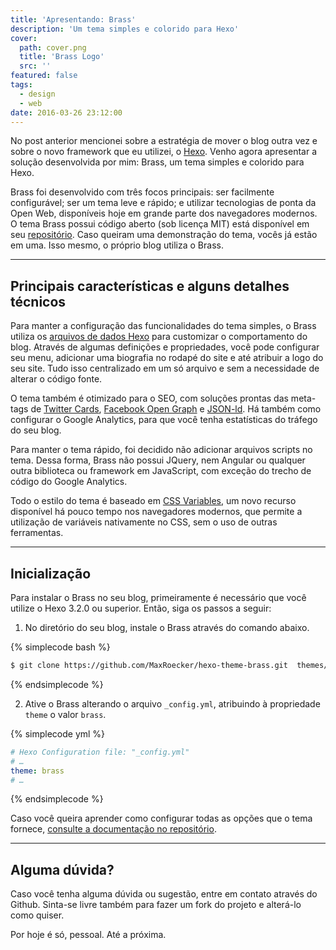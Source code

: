 ```yaml
---
title: 'Apresentando: Brass'
description: 'Um tema simples e colorido para Hexo'
cover:
  path: cover.png
  title: 'Brass Logo'
  src: ''
featured: false
tags:
  - design
  - web
date: 2016-03-26 23:12:00
---
```


No post anterior mencionei sobre a estratégia de mover o blog outra vez e sobre o novo framework que eu utilizei, o [Hexo](http://hexo.io). Venho agora apresentar a solução desenvolvida por mim: Brass, um tema simples e colorido para Hexo.

Brass foi desenvolvido com três focos principais: ser facilmente configurável; ser um tema leve e rápido; e utilizar tecnologias de ponta da Open Web, disponíveis hoje em grande parte dos navegadores modernos. O tema Brass possui código aberto (sob licença MIT) está disponível em seu [repositório](https://github.com/MaxRoecker/hexo-theme-brass). Caso queiram uma demonstração do tema, vocês já estão em uma. Isso mesmo, o próprio blog utiliza o Brass.

---
## Principais características e alguns detalhes técnicos ##

Para manter a configuração das funcionalidades do tema simples, o Brass utiliza os [arquivos de dados Hexo](https://hexo.io/docs/data-files.html) para customizar o comportamento do blog. Através de algumas definições e propriedades, você pode configurar seu menu, adicionar uma biografia no rodapé do site e até atribuir a logo do seu site. Tudo isso centralizado em um só arquivo e sem a necessidade de alterar o código fonte.

O tema também é otimizado para o SEO, com soluções prontas das meta-tags de [Twitter Cards](https://dev.twitter.com/cards/overview), [Facebook Open Graph](https://developers.facebook.com/docs/sharing/opengraph) e [JSON-ld](http://json-ld.org/). Há também como configurar o Google Analytics, para que você tenha estatísticas do tráfego do seu blog.

Para manter o tema rápido, foi decidido não adicionar arquivos scripts no tema. Dessa forma,  Brass não possui JQuery, nem Angular ou qualquer outra biblioteca ou framework em JavaScript, com exceção do trecho de código do Google Analytics.

Todo o estilo do tema é baseado em [CSS Variables](https://www.w3.org/TR/css-variables/), um novo recurso disponível há pouco tempo nos navegadores modernos, que permite a utilização de variáveis nativamente no CSS, sem o uso de outras ferramentas.

---
## Inicialização ##

Para instalar o Brass no seu blog, primeiramente é necessário que você utilize o Hexo 3.2.0 ou superior. Então, siga os passos a seguir:

1) No diretório do seu blog, instale o Brass através do comando abaixo.

{% simplecode bash %}
``` bash
$ git clone https://github.com/MaxRoecker/hexo-theme-brass.git  themes/brass
```
{% endsimplecode %}

2) Ative o Brass alterando o arquivo `_config.yml`, atribuindo à propriedade `theme` o valor  `brass`.

{% simplecode yml %}
``` yml
# Hexo Configuration file: "_config.yml"
# …
theme: brass
# …
```
{% endsimplecode %}

Caso você queira aprender como configurar todas as opções que o tema fornece, [consulte a documentação no repositório](https://github.com/MaxRoecker/hexo-theme-brass#configuration).

---
## Alguma dúvida?
Caso você tenha alguma dúvida ou sugestão, entre em contato através do Github. Sinta-se livre também para fazer um fork do projeto e alterá-lo como quiser.

Por hoje é só, pessoal. Até a próxima.
